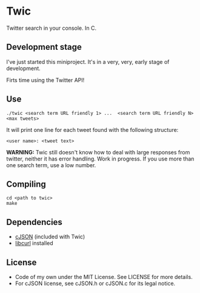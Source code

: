 Twic
====
Twitter search in your console. In C.

Development stage
-----------------
I've just started this miniproject. It's in a very, very, early stage of development.

Firts time using the Twitter API!

Use
---
    ./twic <search term URL friendly 1> ...  <search term URL friendly N> <max tweets>

It will print one line for each tweet found with the following structure:

    <user name>: <tweet text>

**WARNING:** Twic still doesn't know how to deal with large responses from twitter, neither it has error handling. Work in progress. If you use more than one search term, use a low *<max tweets>* number.

Compiling
---------
    cd <path to twic>
    make

Dependencies
------------
* [cJSON][1] (included with Twic)
* [libcurl][2] installed

License
-------
* Code of my own under the MIT License. See LICENSE for more details.
* For cJSON license, see cJSON.h or cJSON.c for its legal notice.

[1]: http://sourceforge.net/projects/cjson/
[2]: http://curl.haxx.se/libcurl/
